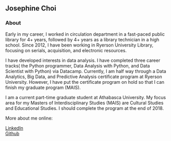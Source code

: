 ## Josephine Choi

### About

Early in my career, I worked in circulation department in a fast-paced public library for 4+ years, followed by 4+ years as a library technician in a high school. Since 2012, I have been working in Ryerson University Library, focusing on serials, acquisition, and electronic resources.

I have developed interests in data analysis. I have completed three career tracks( the Python programmer, Data Analysis with Python, and Data Scientist with Python) via Datacamp. Currently, I am half way through a Data Analytics, Big Data, and Predictive Analysis certificate program at Ryerson University. However, I have put the certificate program on hold so that I can finish my graduate program (MAIS). 

I am a current part-time graduate student at Athabasca University. My focus area for my Masters of Interdisciplinary Studies (MAIS) are Cultural Studies and Educational Studies. I should complete the program at the end of 2018. 

More about me online: 

<a href="https://www.linkedin.com/in/josephinechoi/">LinkedIn</a>
<br>
<a href="https://github.com/josiechoi">Github</a>
